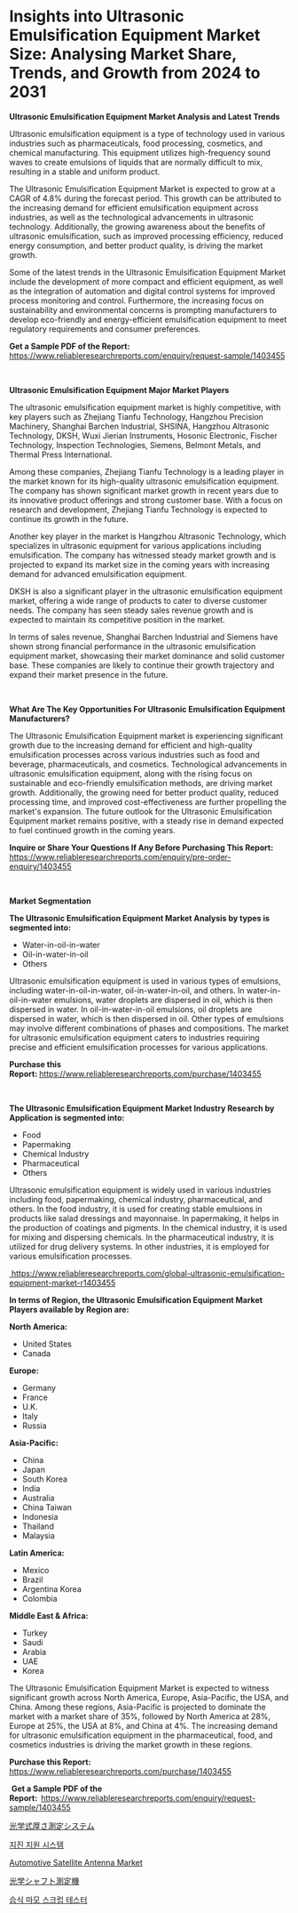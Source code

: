 <p><h1>Insights into Ultrasonic Emulsification Equipment Market Size: Analysing Market Share, Trends, and Growth from 2024 to 2031</h1></p><p><strong>Ultrasonic Emulsification Equipment Market Analysis and Latest Trends</strong></p>
<p><p>Ultrasonic emulsification equipment is a type of technology used in various industries such as pharmaceuticals, food processing, cosmetics, and chemical manufacturing. This equipment utilizes high-frequency sound waves to create emulsions of liquids that are normally difficult to mix, resulting in a stable and uniform product.</p><p>The Ultrasonic Emulsification Equipment Market is expected to grow at a CAGR of 4.8% during the forecast period. This growth can be attributed to the increasing demand for efficient emulsification equipment across industries, as well as the technological advancements in ultrasonic technology. Additionally, the growing awareness about the benefits of ultrasonic emulsification, such as improved processing efficiency, reduced energy consumption, and better product quality, is driving the market growth.</p><p>Some of the latest trends in the Ultrasonic Emulsification Equipment Market include the development of more compact and efficient equipment, as well as the integration of automation and digital control systems for improved process monitoring and control. Furthermore, the increasing focus on sustainability and environmental concerns is prompting manufacturers to develop eco-friendly and energy-efficient emulsification equipment to meet regulatory requirements and consumer preferences.</p></p>
<p><strong>Get a Sample PDF of the Report:&nbsp;</strong> <a href="https://www.reliableresearchreports.com/enquiry/request-sample/1403455">https://www.reliableresearchreports.com/enquiry/request-sample/1403455</a></p>
<p>&nbsp;</p>
<p><strong>Ultrasonic Emulsification Equipment Major Market Players</strong></p>
<p><p>The ultrasonic emulsification equipment market is highly competitive, with key players such as Zhejiang Tianfu Technology, Hangzhou Precision Machinery, Shanghai Barchen Industrial, SHSINA, Hangzhou Altrasonic Technology, DKSH, Wuxi Jierian Instruments, Hosonic Electronic, Fischer Technology, Inspection Technologies, Siemens, Belmont Metals, and Thermal Press International.</p><p>Among these companies, Zhejiang Tianfu Technology is a leading player in the market known for its high-quality ultrasonic emulsification equipment. The company has shown significant market growth in recent years due to its innovative product offerings and strong customer base. With a focus on research and development, Zhejiang Tianfu Technology is expected to continue its growth in the future.</p><p>Another key player in the market is Hangzhou Altrasonic Technology, which specializes in ultrasonic equipment for various applications including emulsification. The company has witnessed steady market growth and is projected to expand its market size in the coming years with increasing demand for advanced emulsification equipment.</p><p>DKSH is also a significant player in the ultrasonic emulsification equipment market, offering a wide range of products to cater to diverse customer needs. The company has seen steady sales revenue growth and is expected to maintain its competitive position in the market.</p><p>In terms of sales revenue, Shanghai Barchen Industrial and Siemens have shown strong financial performance in the ultrasonic emulsification equipment market, showcasing their market dominance and solid customer base. These companies are likely to continue their growth trajectory and expand their market presence in the future.</p></p>
<p>&nbsp;</p>
<p><strong>What Are The Key Opportunities For Ultrasonic Emulsification Equipment Manufacturers?</strong></p>
<p><p>The Ultrasonic Emulsification Equipment market is experiencing significant growth due to the increasing demand for efficient and high-quality emulsification processes across various industries such as food and beverage, pharmaceuticals, and cosmetics. Technological advancements in ultrasonic emulsification equipment, along with the rising focus on sustainable and eco-friendly emulsification methods, are driving market growth. Additionally, the growing need for better product quality, reduced processing time, and improved cost-effectiveness are further propelling the market's expansion. The future outlook for the Ultrasonic Emulsification Equipment market remains positive, with a steady rise in demand expected to fuel continued growth in the coming years.</p></p>
<p><strong>Inquire or Share Your Questions If Any Before Purchasing This Report:</strong> <a href="https://www.reliableresearchreports.com/enquiry/pre-order-enquiry/1403455">https://www.reliableresearchreports.com/enquiry/pre-order-enquiry/1403455</a></p>
<p>&nbsp;</p>
<p><strong>Market Segmentation</strong></p>
<p><strong>The Ultrasonic Emulsification Equipment Market Analysis by types is segmented into:</strong></p>
<p><ul><li>Water-in-oil-in-water</li><li>Oil-in-water-in-oil</li><li>Others</li></ul></p>
<p><p>Ultrasonic emulsification equipment is used in various types of emulsions, including water-in-oil-in-water, oil-in-water-in-oil, and others. In water-in-oil-in-water emulsions, water droplets are dispersed in oil, which is then dispersed in water. In oil-in-water-in-oil emulsions, oil droplets are dispersed in water, which is then dispersed in oil. Other types of emulsions may involve different combinations of phases and compositions. The market for ultrasonic emulsification equipment caters to industries requiring precise and efficient emulsification processes for various applications.</p></p>
<p><strong>Purchase this Report:&nbsp;</strong><a href="https://www.reliableresearchreports.com/purchase/1403455">https://www.reliableresearchreports.com/purchase/1403455</a></p>
<p>&nbsp;</p>
<p><strong>The Ultrasonic Emulsification Equipment Market Industry Research by Application is segmented into:</strong></p>
<p><ul><li>Food</li><li>Papermaking</li><li>Chemical Industry</li><li>Pharmaceutical</li><li>Others</li></ul></p>
<p><p>Ultrasonic emulsification equipment is widely used in various industries including food, papermaking, chemical industry, pharmaceutical, and others. In the food industry, it is used for creating stable emulsions in products like salad dressings and mayonnaise. In papermaking, it helps in the production of coatings and pigments. In the chemical industry, it is used for mixing and dispersing chemicals. In the pharmaceutical industry, it is utilized for drug delivery systems. In other industries, it is employed for various emulsification processes.</p></p>
<p><a href="https://www.reliableresearchreports.com/global-ultrasonic-emulsification-equipment-market-r1403455">&nbsp;https://www.reliableresearchreports.com/global-ultrasonic-emulsification-equipment-market-r1403455</a></p>
<p><strong>In terms of Region, the Ultrasonic Emulsification Equipment Market Players available by Region are:</strong></p>
<p>
    <p> <strong> North America: </strong>
        <ul>
            <li>United States</li>
            <li>Canada</li>
        </ul>
        </p> 
    <p> <strong> Europe: </strong>
        <ul>
            <li>Germany</li>
            <li>France</li>
            <li>U.K.</li>
            <li>Italy</li>
            <li>Russia</li>
        </ul>
        </p> 
    <p> <strong> Asia-Pacific: </strong>
        <ul>
            <li>China</li>
            <li>Japan</li>
            <li>South Korea</li>
            <li>India</li>
            <li>Australia</li>
            <li>China Taiwan</li>
            <li>Indonesia</li>
            <li>Thailand</li>
            <li>Malaysia</li>
        </ul>
        </p> 
    <p> <strong> Latin America: </strong>
        <ul>
            <li>Mexico</li>
            <li>Brazil</li>
            <li>Argentina Korea</li>
            <li>Colombia</li>
        </ul>
        </p> 
    <p> <strong> Middle East & Africa: </strong>
        <ul>
            <li>Turkey</li>
            <li>Saudi</li>
            <li>Arabia</li>
            <li>UAE</li>
            <li>Korea</li>
        </ul>
    </p>
    </p>
<p><p>The Ultrasonic Emulsification Equipment Market is expected to witness significant growth across North America, Europe, Asia-Pacific, the USA, and China. Among these regions, Asia-Pacific is projected to dominate the market with a market share of 35%, followed by North America at 28%, Europe at 25%, the USA at 8%, and China at 4%. The increasing demand for ultrasonic emulsification equipment in the pharmaceutical, food, and cosmetics industries is driving the market growth in these regions.</p></p>
<p><strong>Purchase this Report: </strong><a href="https://www.reliableresearchreports.com/purchase/1403455">https://www.reliableresearchreports.com/purchase/1403455</a></p>
<p>&nbsp;<strong>Get a Sample PDF of the Report:&nbsp;&nbsp;</strong><a href="https://www.reliableresearchreports.com/enquiry/request-sample/1403455">https://www.reliableresearchreports.com/enquiry/request-sample/1403455</a></p>
<p><strong></strong></p>
<p><p><a href="https://github.com/MosesSpinka1914/Market-Research-Report-List-2/blob/main/9003815114331.md">光学式厚さ測定システム</a></p><p><a href="https://github.com/idcefvhkdut6/Market-Research-Report-List-2/blob/main/1519191111092.md">지진 지원 시스템</a></p><p><a href="https://github.com/mhrnetwork1/Market-Research-Report-List-1/blob/main/automotive-satellite-antenna-market.md">Automotive Satellite Antenna Market</a></p><p><a href="https://github.com/bevdtkn4419963/Market-Research-Report-List-2/blob/main/8691843114330.md">光学シャフト測定機</a></p><p><a href="https://github.com/vsap75a286l/Market-Research-Report-List-2/blob/main/9436306111093.md">습식 마모 스크럽 테스터</a></p></p>